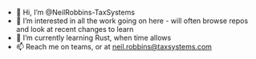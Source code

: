 - 👋 Hi, I’m @NeilRobbins-TaxSystems
- 👀 I’m interested in all the work going on here - will often browse repos and look at recent changes to learn
- 🌱 I’m currently learning Rust, when time allows
- 📫 Reach me on teams, or at neil.robbins@taxsystems.com

<!---
NeilRobbins-TaxSystems/NeilRobbins-TaxSystems is a ✨ special ✨ repository because its `README.md` (this file) appears on your GitHub profile.
You can click the Preview link to take a look at your changes.
--->
